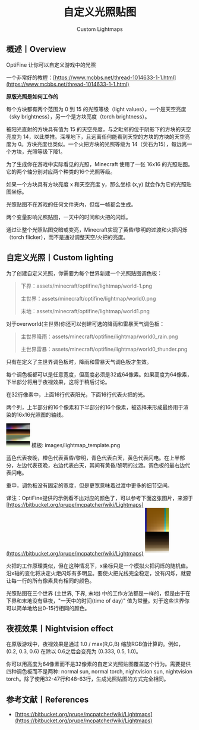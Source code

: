 <center><h1>自定义光照贴图</h1><p>Custom Lightmaps</p></center>

## 概述丨Overview

OptiFine 让你可以自定义游戏中的光照

一个非常好的教程：[https://www.mcbbs.net/thread-1014633-1-1.html](https://www.mcbbs.net/thread-1014633-1-1.html)



**原版光照是如何工作的**

每个方块都有两个范围为 0 到 15 的光照等级（light values），一个是天空亮度（sky brightness），另一个是方块亮度（torch brightness）。

被阳光直射的方块具有值为 15 的天空亮度，与之毗邻的位于阴影下的方块的天空亮度为 14，以此类推。深埋地下，且远离任何能看到天空的方块的方块的天空亮度为 0。方块亮度也类似。一个火把方块的光照等级为 14（荧石为15），每远离一个方块，光照等级下降1。

为了生成你在游戏中实际看见的光照，Minecraft 使用了一张 16x16 的光照贴图。它的两个轴分别对应两个种类的16个光照等级。

如果一个方块具有方块亮度 x 和天空亮度 y，那么坐标 (x,y) 就会作为它的光照贴图坐标。

光照贴图不在游戏的任何文件夹内，但每一帧都会生成。

两个变量影响光照贴图，一天中的时间和火把的闪烁。

通过让整个光照贴图变暗或变亮，Minecraft实现了黄昏/黎明的过渡和火把闪烁（torch flicker），而不是通过调整天空/火把的亮度。



## 自定义光照丨Custom lighting

为了创建自定义光照，你需要为每个世界新建一个光照贴图调色板：

> 下界：assets/minecraft/optifine/lightmap/world-1.png
>
> 主世界：assets/minecraft/optifine/lightmap/world0.png
>
> 末地：assets/minecraft/optifine/lightmap/world1.png

对于overworld(主世界)你还可以创建可选的降雨和雷暴天气调色板：

> 主世界降雨：assets/minecraft/optifine/lightmap/world0_rain.png
>
> 主世界雷暴：assets/minecraft/optifine/lightmap/world0_thunder.png

只有在定义了主世界调色板时，降雨和雷暴天气调色板才生效。

每个调色板都可以是任意宽度，但高度必须是32或64像素。如果高度为64像素，下半部分将用于夜视效果，这将于稍后讨论。

在32行像素中，上面16行代表阳光，下面16行代表火把的光。

两个列，上半部分的16个像素和下半部分的16个像素，被选择来形成最终用于渲染的16x16光照图的轴线。

![lightmap_template.png](custom_lightmaps.assets/lightmap_template.png)
模板: images/lightmap_template.png

蓝色代表夜晚，橙色代表黄昏/黎明，青色代表白天，黄色代表闪电。在上半部分，左边代表夜晚，右边代表白天，其间有黄昏/黎明的过渡。调色板的最右边代表闪电。

重申，调色板没有固定的宽度，但是更宽意味着过渡中更多的细节空间。

译注：OptiFine提供的示例看不出对应的颜色了，可以参考下面这张图片，来源于[https://bitbucket.org/prupe/mcpatcher/wiki/Lightmaps](https://bitbucket.org/prupe/mcpatcher/wiki/Lightmaps)
![Template by Misa](custom_lightmaps.assets/lightmap_template2.png)

火把的工作原理类似，但在这种情况下，x坐标只是一个模拟火把闪烁的随机值。沿x轴的变化将决定火炬闪烁有多明显。要使火把光线完全稳定，没有闪烁，就要让每一行的所有像素具有相同的颜色。

光照贴图在三个世界 (主世界, 下界, 末地) 中的工作方法都是一样的，但是由于在下界和末地没有昼夜，"一天中的时间(time of day)" 值为常量。对于这些世界你可以简单地给出0-15行相同的颜色。



## 夜视效果丨Nightvision effect

在原版游戏中，夜视效果是通过 1.0 / max(R,G,B) 缩放RGB值计算的。例如，(0.2, 0.3, 0.6) 在除以 0.6之后会变亮为 (0.333, 0.5, 1.0)。

你可以用高度为64像素而不是32像素的自定义光照贴图覆盖这个行为。需要提供四种调色板而不是两种: normal sun, normal torch, nightvision sun, nightvision torch。除了使用32-47行和48-63行，生成光照贴图的方式完全相同。



## 参考文献丨References

- [https://bitbucket.org/prupe/mcpatcher/wiki/Lightmaps](https://bitbucket.org/prupe/mcpatcher/wiki/Lightmaps)